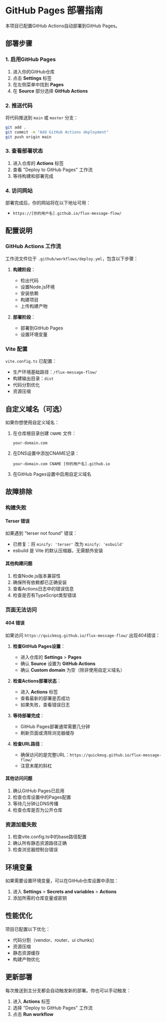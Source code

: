 # GitHub Pages 部署指南

本项目已配置GitHub Actions自动部署到GitHub Pages。

## 部署步骤

### 1. 启用GitHub Pages

1. 进入你的GitHub仓库
2. 点击 **Settings** 标签
3. 在左侧菜单中找到 **Pages**
4. 在 **Source** 部分选择 **GitHub Actions**


### 2. 推送代码

将代码推送到 `main` 或 `master` 分支：

```bash
git add .
git commit -m "Add GitHub Actions deployment"
git push origin main
```

### 3. 查看部署状态

1. 进入仓库的 **Actions** 标签
2. 查看 "Deploy to GitHub Pages" 工作流
3. 等待构建和部署完成

### 4. 访问网站

部署完成后，你的网站将在以下地址可用：
- `https://[你的用户名].github.io/flux-message-flow/`

## 配置说明

### GitHub Actions 工作流

工作流文件位于 `.github/workflows/deploy.yml`，包含以下步骤：

1. **构建阶段**：
   - 检出代码
   - 设置Node.js环境
   - 安装依赖
   - 构建项目
   - 上传构建产物

2. **部署阶段**：
   - 部署到GitHub Pages
   - 设置环境变量

### Vite 配置

`vite.config.ts` 已配置：
- 生产环境基础路径：`/flux-message-flow/`
- 构建输出目录：`dist`
- 代码分割优化
- 资源压缩

## 自定义域名（可选）

如果你想使用自定义域名：

1. 在仓库根目录创建 `CNAME` 文件：
   ```
   your-domain.com
   ```

2. 在DNS设置中添加CNAME记录：
   ```
   your-domain.com CNAME [你的用户名].github.io
   ```

3. 在GitHub Pages设置中启用自定义域名

## 故障排除

### 构建失败

#### Terser 错误
如果遇到 "terser not found" 错误：
- 已修复：将 `minify: 'terser'` 改为 `minify: 'esbuild'`
- esbuild 是 Vite 的默认压缩器，无需额外安装

#### 其他构建问题
1. 检查Node.js版本兼容性
2. 确保所有依赖都已正确安装
3. 查看Actions日志中的错误信息
4. 检查是否有TypeScript类型错误

### 页面无法访问

#### 404 错误
如果访问 `https://quickmsg.github.io/flux-message-flow/` 出现404错误：

1. **检查GitHub Pages设置**：
   - 进入仓库的 **Settings** > **Pages**
   - 确认 **Source** 设置为 **GitHub Actions**
   - 确认 **Custom domain** 为空（除非使用自定义域名）

2. **检查Actions部署状态**：
   - 进入 **Actions** 标签
   - 查看最新的部署是否成功
   - 如果失败，查看错误日志

3. **等待部署完成**：
   - GitHub Pages部署通常需要几分钟
   - 刷新页面或清除浏览器缓存

4. **检查URL路径**：
   - 确保访问的是完整URL：`https://quickmsg.github.io/flux-message-flow/`
   - 注意末尾的斜杠

#### 其他访问问题
1. 确认GitHub Pages已启用
2. 检查仓库设置中的Pages配置
3. 等待几分钟让DNS传播
4. 检查仓库是否为公开仓库

### 资源加载失败

1. 检查vite.config.ts中的base路径配置
2. 确认所有静态资源路径正确
3. 检查浏览器控制台错误

## 环境变量

如果需要设置环境变量，可以在GitHub仓库设置中添加：

1. 进入 **Settings** > **Secrets and variables** > **Actions**
2. 添加所需的仓库变量或密钥

## 性能优化

项目已配置以下优化：

- 代码分割（vendor、router、ui chunks）
- 资源压缩
- 静态资源缓存
- 构建产物优化

## 更新部署

每次推送到主分支都会自动触发新的部署。你也可以手动触发：

1. 进入 **Actions** 标签
2. 选择 "Deploy to GitHub Pages" 工作流
3. 点击 **Run workflow**
